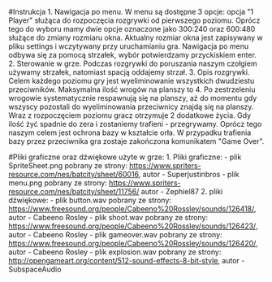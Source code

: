 #Instrukcja
    1. Nawigacja po menu.
    W menu są dostępne 3 opcje: opcja "1 Player" służąca do rozpoczęcia rozgrywki od pierwszego poziomu.
    Oprócz tego do wyboru mamy dwie opcje oznaczone jako 300:240 oraz 600:480 służące do zmiany rozmiaru okna.
    Aktualny rozmiar okna jest zapisywany w pliku settings i wczytywany przy uruchamianiu gra. Nawigacja po menu
    odbywa się za pomocą strzałek, wybór potwierdzamy przyckiskiem enter.
    2. Sterowanie w grze.
    Podczas rozgrywki do poruszania naszym czołgiem używamy strzałek, natomiast spacją oddajemy strzał.
    3. Opis rozgrywki.
    Celem każdego poziomu gry jest wyeliminowanie wszystkich dwudziestu przeciwników. Maksymalna ilość
    wrogów na planszy to 4. Po zestrzeleniu wrogowie systematycznie respawnują się na planszy, aż do 
    momentu gdy wszyscy pozostali do wyeliminowania przeciwnicy znajdą się na planszy.
    Wraz z rozpoczęciem poziomu gracz otrzymuje 2 dodatkowe życia. Gdy ilość żyć spadnie do zera i zostaniemy
    trafieni - przegrywamy. Oprócz tego naszym celem jest ochrona bazy w kształcie orła. W przypadku trafienia
    bazy przez przeciwnika gra zostaje zakończona komunikatem "Game Over". 

#Pliki graficzne oraz dźwiękowe użyte w grze:
    1. Pliki graficzne:
        - plik SpriteSheet.png pobrany ze strony: https://www.spriters-resource.com/nes/batcity/sheet/60016, autor - Superjustinbros
        - plik menu.png pobrany ze strony: https://www.spriters-resource.com/nes/batcity/sheet/11756/ autor - Zephiel87
    2. pliki dźwiękowe:
        - plik button.wav pobrany ze strony: https://www.freesound.org/people/Cabeeno%20Rossley/sounds/126418/, autor - Cabeeno Rosley
        - plik shoot.wav pobrany ze strony: https://www.freesound.org/people/Cabeeno%20Rossley/sounds/126423/, autor - Cabeeno Rosley
        - plik gameover.wav pobrany ze strony: https://www.freesound.org/people/Cabeeno%20Rossley/sounds/126420/,  autor - Cabeeno Rosley
        - plik explosion.wav pobrany ze strony: http://opengameart.org/content/512-sound-effects-8-bit-style, autor - SubspaceAudio
        
